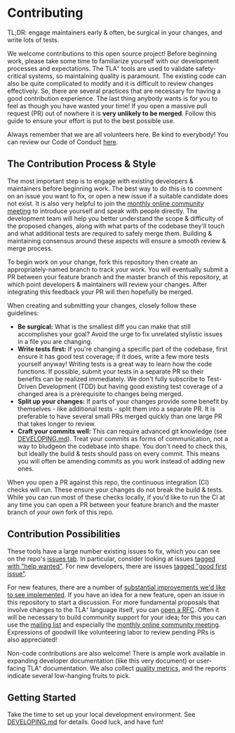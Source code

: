 # Contributing

TL;DR: engage maintainers early & often, be surgical in your changes, and write lots of tests.

We welcome contributions to this open source project!
Before beginning work, please take some time to familiarize yourself with our development processes and expectations.
The TLA⁺ tools are used to validate safety-critical systems, so maintaining quality is paramount.
The existing code can also be quite complicated to modify and it is difficult to review changes effectively.
So, there are several practices that are necessary for having a good contribution experience.
The last thing anybody wants is for you to feel as though you have wasted your time!
If you open a massive pull request (PR) out of nowhere it is **very unlikely to be merged**.
Follow this guide to ensure your effort is put to the best possible use.

Always remember that we are all volunteers here.
Be kind to everybody!
You can review our Code of Conduct [here](.github/CODE_OF_CONDUCT.md).

The Contribution Process & Style
--------------------------------

The most important step is to engage with existing developers & maintainers before beginning work.
The best way to do this is to comment on an issue you want to fix, or open a new issue if a suitable candidate does not exist.
It is also very helpful to join the [monthly online community meeting](https://groups.google.com/g/tlaplus/c/CpAEnrf-DHQ/m/YrORpIfSBwAJ) to introduce yourself and speak with people directly.
The development team will help you better understand the scope & difficulty of the proposed changes, along with what parts of the codebase they'll touch and what additional tests are required to safely merge them.
Building & maintaining consensus around these aspects will ensure a smooth review & merge process.

To begin work on your change, fork this repository then create an appropriately-named branch to track your work.
You will eventually submit a PR between your feature branch and the master branch of this repository, at which point developers & maintainers will review your changes.
After integrating this feedback your PR will then hopefully be merged.

When creating and submitting your changes, closely follow these guidelines:
 * **Be surgical:** What is the smallest diff you can make that still accomplishes your goal?
 Avoid the urge to fix unrelated stylistic issues in a file you are changing.
 * **Write tests first:** If you're changing a specific part of the codebase, first ensure it has good test coverage; if it does, write a few more tests yourself anyway!
 Writing tests is a great way to learn how the code functions.
 If possible, submit your tests in a separate PR so their benefits can be realized immediately.
 We don't fully subscribe to Test-Driven Development (TDD) but having good existing test coverage of a changed area is a prerequisite to changes being merged.
 * **Split up your changes:** If parts of your changes provide some benefit by themselves - like additional tests - split them into a separate PR.
 It is preferable to have several small PRs merged quickly than one large PR that takes longer to review.
 * **Craft your commits well:** This can require advanced git knowledge (see [DEVELOPING.md](DEVELOPING.md)).
 Treat your commits as forms of communication, not a way to bludgeon the codebase into shape.
 You don't need to check this, but ideally the build & tests should pass on every commit.
 This means you will often be amending commits as you work instead of adding new ones.

When you open a PR against this repo, the continuous integration (CI) checks will run.
These ensure your changes do not break the build & tests.
While you can run most of these checks locally, if you'd like to run the CI at any time you can open a PR between your feature branch and the master branch of *your own* fork of this repo.

Contribution Possibilities
--------------------------

These tools have a large number existing issues to fix, which you can see on the repo's [issues tab](https://github.com/tlaplus/tlaplus/issues).
In particular, consider looking at issues [tagged with "help wanted"](https://github.com/tlaplus/tlaplus/issues?q=is%3Aopen+is%3Aissue+label%3A%22help+wanted%22).
For new developers, there are issues [tagged "good first issue"](https://github.com/tlaplus/tlaplus/labels/good%20first%20issue).

For new features, there are a number of [substantial improvements we'd like to see implemented](general/docs/contributions.md).
If you have an idea for a new feature, open an issue in this repository to start a discussion.
For more fundamental proposals that involve changes to the TLA⁺ language itself, you can [open a RFC](https://github.com/tlaplus/rfcs/issues).
Often it will be necessary to build community support for your idea; for this you can use the [mailing list](https://groups.google.com/g/tlaplus) and especially the [monthly online community meeting](https://groups.google.com/g/tlaplus/c/CpAEnrf-DHQ/m/YrORpIfSBwAJ).
Expressions of goodwill like volunteering labor to review pending PRs is also appreciated!

Non-code contributions are also welcome!
There is ample work available in expanding developer documentation (like this very document) or user-facing TLA⁺ documentation.
We also collect [quality metrics](https://sonarcloud.io/organizations/tlaplus/projects), and the reports indicate several low-hanging fruits to pick.

Getting Started
---------------

Take the time to set up your local development environment.
See [DEVELOPING.md](DEVELOPING.md) for details.
Good luck, and have fun!

